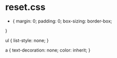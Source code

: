 # reset.css

* {
    margin: 0;
    padding: 0;
    box-sizing: border-box;

}

ul {
    list-style: none;
}

a {
    text-decoration: none;
    color: inherit;
}
